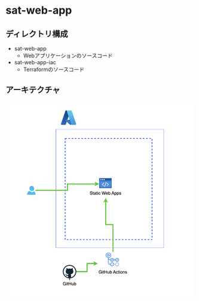 # sat-web-app
## ディレクトリ構成
- sat-web-app
  - Webアプリケーションのソースコード
- sat-web-app-iac
  - Terraformのソースコード

## アーキテクチャ
![アーキテクチャ](./images/ver1.png)